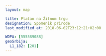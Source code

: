 ```yaml
---
layout: map

title: Platan na Žitnom trgu
designation: Spomenik prirode
last_modified_at: 2018-06-02T23:12:21+02:00

WDPA: [555589088]
geoSrbija:
  L1_182: [201]
---
```

